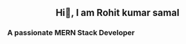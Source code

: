 <div>
<h2 style="text-align : center">Hi👋, I am Rohit kumar samal</h2<hr/></div>
<h3>A passionate MERN Stack Developer</h3>


